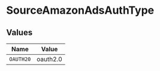 # SourceAmazonAdsAuthType


## Values

| Name      | Value     |
| --------- | --------- |
| `OAUTH20` | oauth2.0  |